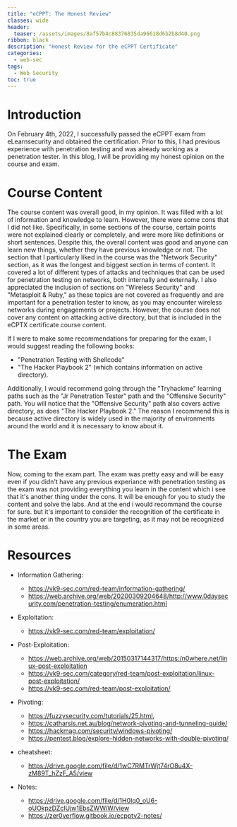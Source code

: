 ```yaml
---
title: "eCPPT: The Honest Review"
classes: wide
header:
  teaser: /assets/images/8af57b4c88376835da96618d6b2b8d40.png
ribbon: black
description: "Honest Review for the eCPPT Certificate"
categories:
  - web-sec
tags:
  - Web Security
toc: true
---
```


# Introduction
On February 4th, 2022, I successfully passed the eCPPT exam from eLearnsecurity and obtained the certification. Prior to this, I had previous experience with penetration testing and was already working as a penetration tester. In this blog, I will be providing my honest opinion on the course and exam.

# Course Content
The course content was overall good, in my opinion. It was filled with a lot of information and knowledge to learn. However, there were some cons that I did not like. Specifically, in some sections of the course, certain points were not explained clearly or completely, and were more like definitions or short sentences. Despite this, the overall content was good and anyone can learn new things, whether they have previous knowledge or not. The section that I particularly liked in the course was the "Network Security" section, as it was the longest and biggest section in terms of content. It covered a lot of different types of attacks and techniques that can be used for penetration testing on networks, both internally and externally. I also appreciated the inclusion of sections on "Wireless Security" and "Metasploit & Ruby," as these topics are not covered as frequently and are important for a penetration tester to know, as you may encounter wireless networks during engagements or projects. However, the course does not cover any content on attacking active directory, but that is included in the eCPTX certificate course content.

If I were to make some recommendations for preparing for the exam, I would suggest reading the following books: 
- "Penetration Testing with Shellcode" 
- "The Hacker Playbook 2" (which contains information on active directory). 

Additionally, I would recommend going through the "Tryhackme" learning paths such as the "Jr Penetration Tester" path and the "Offensive Security" path. You will notice that the "Offensive Security" path also covers active directory, as does "The Hacker Playbook 2." The reason I recommend this is because active directory is widely used in the majority of environments around the world and it is necessary to know about it.

# The Exam
Now, coming to the exam part. The exam was pretty easy and will be easy even if you didn't have any previous experiance with penetration testing as the exam was not providing everything you learn in the content which i see that it's another thing under the cons. It will be enough for you to study the content and solve the labs. And at the end i would recommand the course for sure. but it's important to consider the recognition of the certificate in the market or in the country you are targeting, as it may not be recognized in some areas.

# Resources

- Information Gathering: 
	- https://vk9-sec.com/red-team/information-gathering/
	- https://web.archive.org/web/20200309204648/http://www.0daysecurity.com/penetration-testing/enumeration.html

- Exploitation: 
	- https://vk9-sec.com/red-team/exploitation/

- Post-Exploitation: 
	- https://web.archive.org/web/20150317144317/https:/n0where.net/linux-post-exploitation 
	- https://vk9-sec.com/category/red-team/post-exploitation/linux-post-exploitation/
	- https://vk9-sec.com/red-team/post-exploitation/

- Pivoting: 
	- https://fuzzysecurity.com/tutorials/25.html,
	- https://catharsis.net.au/blog/network-pivoting-and-tunneling-guide/
	- https://hackmag.com/security/windows-pivoting/
	-  https://pentest.blog/explore-hidden-networks-with-double-pivoting/

- cheatsheet:
	- https://drive.google.com/file/d/1wC7RMTrWjt74rO8u4X-zM89T_hZzF_A5/view

- Notes: 
	- https://drive.google.com/file/d/1H0Iq0_oU6-oUOkpzDZclUjw1EbsZWWiW/view
	- https://zer0verflow.gitbook.io/ecpptv2-notes/

